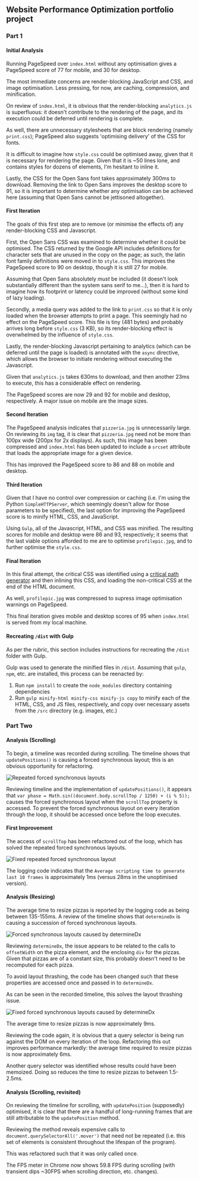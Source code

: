 ## Website Performance Optimization portfolio project

### Part 1

#### Initial Analysis

Running PageSpeed over `index.html` without any optimisation gives a PageSpeed score of 77 for mobile, and 30 for desktop.

The most immediate concerns are render-blocking JavaScript and CSS, and image optimisation. Less pressing, for now, are caching, compression, and minification.

On review of `index.html`, it is obvious that the render-blocking `analytics.js` is superfluous: it doesn't contribute to the rendering of the page, and its execution could be deferred until rendering is complete.

As well, there are unnecessary stylesheets that are block rendering (namely `print.css`); PageSpeed also suggests 'optimising delivery' of the CSS for fonts.

It is difficult to imagine how `style.css` could be optimised away, given that it is necessary for rendering the page. Given that it is ~50 lines lone, and contains styles for dozens of elements, I'm hesitant to inline it.

Lastly, the CSS for the Open Sans font takes approximately 300ms to download. Removing the link to Open Sans improves the desktop score to 91, so it is important to determine whether any optimisation can be achieved here (assuming that Open Sans cannot be jettisoned altogether).

#### First Iteration

The goals of this first step are to remove (or minimise the effects of) any render-blocking CSS and Javascript.

First, the Open Sans CSS was examined to determine whether it could be optimised. The CSS returned by the Google API includes definitions for character sets that are unused in the copy on the page; as such, the latin font family definitions were moved in to `style.css`. This improves the PageSpeed score to 90 on desktop, though it is still 27 for mobile.

Assuming that Open Sans absolutely _must_ be included (it doesn't look substantially different than the system sans serif to me...), then it is hard to imagine how its footprint or latency could be improved (without some kind of lazy loading).

Secondly, a media query was added to the link to `print.css` so that it is only loaded when the browser attempts to print a page. This seemingly had no effect on the PageSpeed score. This file is tiny (481 bytes) and probably arrives long before `style.css` (3 KB), so its render-blocking effect is overwhelmed by the influence of `style.css`.

Lastly, the render-blocking Javascript pertaining to analytics (which can be deferred until the page is loaded) is annotated with the `async` directive, which allows the browser to initiate rendering without executing the Javascript.

Given that `analytics.js` takes 630ms to download, and then another 23ms to execute, this has a considerable effect on rendering.

The PageSpeed scores are now 29 and 92 for mobile and desktop, respectively. A major issue on mobile are the image sizes.

#### Second Iteration

The PageSpeed analysis indicates that `pizzeria.jpg` is unnecessarily large. On reviewing its `img` tag, it is clear that `pizzeria.jpg` need not be more than 100px wide (200px for 2x displays). As such, this image has been compressed and `index.html` has been updated to include a `srcset` attribute that loads the appropriate image for a given device.

This has improved the PageSpeed score to 86 and 88 on mobile and desktop.

#### Third Iteration

Given that I have no control over compression or caching (i.e. I'm using the Python `SimpleHTTPServer`, which seemingly doesn't allow for those parameters to be specified), the last option for improving the PageSpeed score is to minify HTML, CSS, and JavaScript.

Using `Gulp`, all of the Javascript, HTML, and CSS was minified. The resulting scores for mobile and desktop were 86 and 93, respectively; it seems that the last viable options afforded to me are to optimise `profilepic.jpg`, and to further optimise the `style.css`.

#### Final Iteration

In this final attempt, the critical CSS was identified using a [critical path generator](https://jonassebastianohlsson.com/criticalpathcssgenerator/) and then inlining this CSS, and loading the non-critical CSS at the end of the HTML document.

As well, `profilepic.jpg` was compressed to supress image optimisation warnings on PageSpeed.

This final iteration gives mobile and desktop scores of 95 when `index.html` is served from my local machine.

#### Recreating `/dist` with Gulp

As per the rubric, this section includes instructions for recreating the `/dist` folder with Gulp.

Gulp was used to generate the minified files in `/dist`. Assuming that `gulp`, `npm`, etc. are installed, this process can be reenacted by: 

1. Run `npm install` to create the `node_modules` directory containing dependencies
2. Run `gulp minify-html minify-css minify-js copy` to minify each of the HTML, CSS, and JS files, respectively, and copy over necessary assets from the `/src` directory (e.g. images, etc.)

### Part Two

#### Analysis (Scrolling)

To begin, a timeline was recorded during scrolling. The timeline shows that `updatePositions()` is causing a forced synchronous layout; this is an obvious opportunity for refactoring.

![Repeated forced synchronous layouts](screenshots/fsl.png)

Reviewing timeline and the implementation of `updatePositions()`, it appears that `var phase = Math.sin((document.body.scrollTop / 1250) + (i % 5));` causes the forced synchronous layout when the `scrollTop` property is accessed. To prevent the forced synchronous layout on every iteration through the loop, it should be accessed once before the loop executes.

#### First Improvement

The access of `scrollTop` has been refactored out of the loop, which has solved the repeated forced synchronous layouts.

![Fixed repeated forced synchronous layout](screenshots/fixed_fsl.png)

The logging code indicates that the `Average scripting time to generate last 10 frames` is approximately 1ms (versus 28ms in the unoptimised version).

#### Analysis (Resizing)

The average time to resize pizzas is reported by the logging code as being between 135-155ms. A review of the timeline shows that `determineDx` is causing a succession of forced synchronous layouts.

![Forced synchronous layouts caused by determineDx](screenshots/determine_dx_fsl.png)

Reviewing `determineDx`, the issue appears to be related to the calls to `offsetWidth` on the pizza element, and the enclosing `div` for the pizzas. Given that pizzas are of a constant size, this probably doesn't need to be recomputed for each pizza.

To avoid layout thrashing, the code has been changed such that these properties are accessed once and passed in to `determineDx`.

As can be seen in the recorded timeline, this solves the layout thrashing issue.

![Fixed forced synchronous layouts caused by determineDx](screenshots/determine_dx_fsl_fixed.png)

The average time to resize pizzas is now approximately 9ms.

Reviewing the code again, it is obvious that a query selector is being run against the DOM on every iteration of the loop. Refactoring this out improves performance markedly: the average time required to resize pizzas is now approximately 6ms.

Another query selector was identified whose results could have been memoized. Doing so reduces the time to resize pizzas to between 1.5-2.5ms.

#### Analysis (Scrolling, revisited)

On reviewing the timeline for scrolling, with `updatePosition` (supposedly) optimised, it is clear that there are a handful of long-running frames that are still attributable to the `updatePosition` method.

Reviewing the method reveals expensive calls to `document.querySelectorAll('.mover')` that need not be repeated (i.e. this set of elements is consistent throughout the lifespan of the program).

This was refactored such that it was only called once.

The FPS meter in Chrome now shows 59.8 FPS during scrolling (with transient dips ~30FPS when scrolling direction, etc. changes).